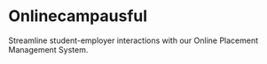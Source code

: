 # Onlinecampausful
Streamline student-employer interactions with our Online Placement Management System. 
